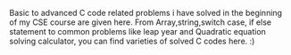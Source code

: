 Basic to advanced C code related problems i have solved in the beginning of my CSE course are given here. From Array,string,switch case, if else statement to common problems like leap year and Quadratic equation solving calculator, you can find varieties of solved C codes here. :)
